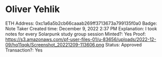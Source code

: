# Oliver Yehlik

ETH Address: 0xc1a6a5b2cb66caaab269ff3713673a799135f0a0
Badge: Note Taker
Created time: December 9, 2022 2:37 PM
Explanation: I took notes for every Solarpunk study group session
Minted?: Yes
Proof: https://s3.amazonaws.com/pf-user-files-01/u-83656/uploads/2022-12-09/hq11qqk/Screenshot_20221209-113606.png
Status: Approved
Transaction?: Yes